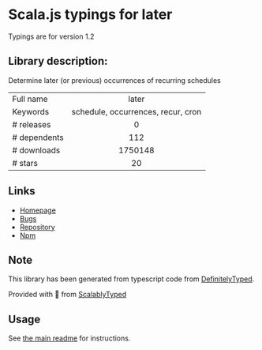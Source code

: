 
# Scala.js typings for later

Typings are for version 1.2

## Library description:
Determine later (or previous) occurrences of recurring schedules

|                    |                 |
| ------------------ | :-------------: |
| Full name          | later |
| Keywords           | schedule, occurrences, recur, cron |
| # releases         | 0 |
| # dependents       | 112 |
| # downloads        | 1750148 |
| # stars            | 20 |

## Links
- [Homepage](https://github.com/bunkat/later#readme)
- [Bugs](https://github.com/bunkat/later/issues)
- [Repository](https://github.com/bunkat/later)
- [Npm](https://www.npmjs.com/package/later)
    


## Note
This library has been generated from typescript code from [DefinitelyTyped](https://definitelytyped.org).

Provided with :purple_heart: from [ScalablyTyped](https://github.com/oyvindberg/ScalablyTyped)

## Usage
See [the main readme](../../readme.md) for instructions.


